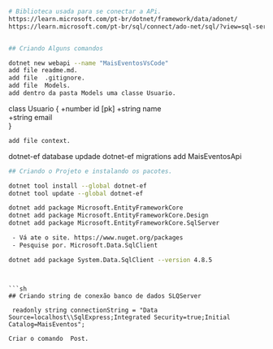 ```sh

# Biblioteca usada para se conectar a APi.
https://learn.microsoft.com/pt-br/dotnet/framework/data/adonet/
https://learn.microsoft.com/pt-br/sql/connect/ado-net/sql/?view=sql-server-ver16
```


```sh

## Criando Alguns comandos 

dotnet new webapi --name "MaisEventosVsCode"
add file readme.md.
add file  .gitignore.
add file  Models.
add dentro da pasta Models uma classe Usuario.
```

class Usuario {
    +number id [pk]
    +string name    
    +string email        
}

```sh
add file context.

```

dotnet-ef database updade
dotnet-ef migrations add MaisEventosApi


```sh
## Criando o Projeto e instalando os pacotes.

dotnet tool install --global dotnet-ef
dotnet tool update --global dotnet-ef

dotnet add package Microsoft.EntityFrameworkCore
dotnet add package Microsoft.EntityFrameworkCore.Design
dotnet add package Microsoft.EntityFrameworkCore.SqlServer

 - Vá ate o site. https://www.nuget.org/packages
 - Pesquise por. Microsoft.Data.SqlClient

dotnet add package System.Data.SqlClient --version 4.8.5
```
```


```sh
## Criando string de conexão banco de dados SLQServer
 
 readonly string connectionString = "Data Source=localhost\\SqlExpress;Integrated Security=true;Initial Catalog=MaisEventos";

```

```sh
Criar o comando  Post.

```